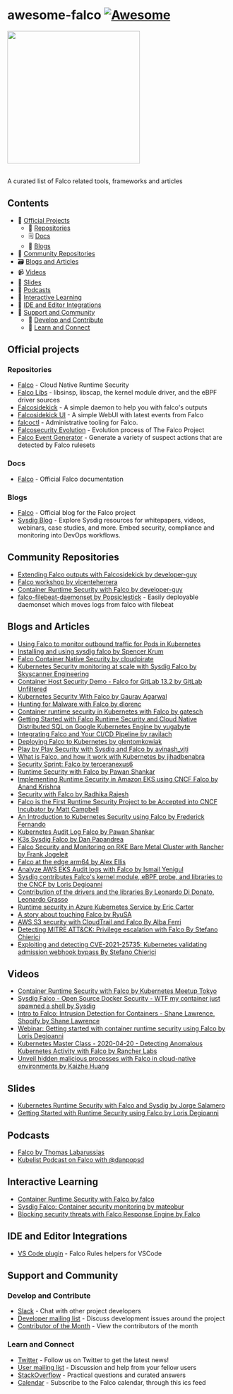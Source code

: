# awesome-falco [![Awesome](https://awesome.re/badge.svg)](https://awesome.re)

<img src="https://cncf-branding.netlify.app/img/projects/falco/horizontal/color/falco-horizontal-color.svg" width="300"><br/><br/>

A curated list of Falco related tools, frameworks and articles

## Contents

- 💼 [Official Projects](#official-projects)
    - 📂 [Repositories](#repositories)
    - 🗒️ [Docs](#docs)
    - 📰 [Blogs](#blogs-and-articles)
- 🐾 [Community Repositories](#community-repositories)
- 🗃️ [Blogs and Articles](#blogs-and-articles)
- 📹 [Videos](#videos)
- 📑 [Slides](#slides)
- 🎤 [Podcasts](#podcasts)
- 🧪 [Interactive Learning](#interactive-learning)
- 🧰 [IDE and Editor Integrations](#ide-and-editor-integrations)
- 📡 [Support and Community](#support-and-community)
     - 💊 [Develop and Contribute](#develop-and-contribute)
     - 📆 [Learn and Connect](#learn-and-connect)


## Official projects

### Repositories

- [Falco](https://github.com/falcosecurity/falco) - Cloud Native Runtime Security
- [Falco Libs](https://github.com/falcosecurity/libs) - libsinsp, libscap, the kernel module driver, and the eBPF driver sources
- [Falcosidekick](https://github.com/falcosecurity/falcosidekick) - A simple daemon to help you with falco's outputs
- [Falcosidekick UI](https://github.com/falcosecurity/falcosidekick-ui) - A simple WebUI with latest events from Falco
- [falcoctl](https://github.com/falcosecurity/falcoctl) - Administrative tooling for Falco.
- [Falcosecurity Evolution](https://github.com/falcosecurity/evolution) - Evolution process of The Falco Project
- [Falco Event Generator](https://github.com/falcosecurity/event-generator) - Generate a variety of suspect actions that are detected by Falco rulesets

### Docs

- [Falco](https://falco.org/docs/) - Official Falco documentation

### Blogs

- [Falco](https://falco.org/blog/) - Official blog for the Falco project
- [Sysdig Blog](https://sysdig.com/blog/?s=&sd-tax-sysdig-open-source%5B%5D=sysdig-falco) - Explore Sysdig resources for whitepapers, videos, webinars, case studies, and more. Embed security, compliance and monitoring into DevOps workflows. 

## Community Repositories

- [Extending Falco outputs with Falcosidekick by developer-guy](https://github.com/developer-guy/extending-falco-outputs-with-falcosidekick)
- [Falco workshop by vicenteherrera](https://github.com/vicenteherrera/falco-workshop)
- [Container Runtime Security with Falco by developer-guy](https://github.com/developer-guy/container-runtime-security-with-falco)
- [falco-filebeat-daemonset by Popsiclestick](https://github.com/Popsiclestick/falco-filebeat-daemonset) - Easily deployable daemonset which moves logs from falco with filebeat

## Blogs and Articles

- [Using Falco to monitor outbound traffic for Pods in Kubernetes](https://www.rkatz.xyz/post/2021-04-16-falco-network-monitoring/)
- [Installing and using sysdig falco by Spencer Krum](https://developer.ibm.com/tutorials/installing-and-using-sysdig-falco/)
- [Falco Container Native Security by cloudpirate](https://www.cloudpirate.io/blog/falco-container-native-runtime-security-40608.html)
- [Kubernetes Security monitoring at scale with Sysdig Falco by Skyscanner Engineering](https://medium.com/@SkyscannerEng/kubernetes-security-monitoring-at-scale-with-sysdig-falco-a60cfdb0f67a)
- [Container Host Security Demo - Falco for GitLab 13.2 by GitLab Unfiltered](https://www.youtube.com/watch?v=WxBzBz76FxU)
- [Kubernetes Security With Falco by Gaurav Agarwal](https://medium.com/better-programming/kubernetes-security-with-falco-2eb060d3ae7d)
- [Hunting for Malware with Falco by dlorenc](https://dlorenc.medium.com/hunting-for-malware-with-falco-834b19b398c9)
- [Container runtime security in Kubernetes with Falco by gatesch](https://medium.com/@gatesch/container-runtime-security-in-kubernetes-with-falco-904cd713054a)
- [Getting Started with Falco Runtime Security and Cloud Native Distributed SQL on Google Kubernetes Engine by yugabyte](https://medium.com/yugabyte/getting-started-with-falco-runtime-security-and-cloud-native-distributed-sql-on-google-kubernetes-477b2471535c)
- [Integrating Falco and Your CI/CD Pipeline by ravilach](https://ravilach.medium.com/integrating-falco-and-your-ci-cd-pipeline-870152795282)
- [Deploying Falco to Kubernetes by glentomkowiak](https://medium.com/@glentomkowiak/deploying-falco-to-kubernetes-4d950cf46119)
- [Play by Play Security with Sysdig and Falco by avinash_vjti](https://medium.com/@avinash_vjti/play-by-play-security-with-sysdig-and-falco-22ce397271ed)
- [What is Falco, and how it work with Kubernetes by jihadbenabra](https://jihadbenabra.medium.com/what-is-falco-and-how-it-work-with-kubernetes-44f5dbb985cb)
- [Security Sprint: Falco by terceranexus6](https://dev.to/terceranexus6/security-sprint-falco-e0o)
- [Runtime Security with Falco by Pawan Shankar](https://rancher.com/blog/2020/runtime-security-with-falco)
- [Implementing Runtime Security in Amazon EKS using CNCF Falco by Anand Krishna](https://aws.amazon.com/blogs/containers/implementing-runtime-security-in-amazon-eks-using-cncf-falco/)
- [Security with Falco by Radhika Rajesh](https://dzone.com/articles/security-with-falco)
- [Falco is the First Runtime Security Project to be Accepted into CNCF Incubator by Matt Campbell](https://www.infoq.com/news/2020/01/falco-security-cncf/)
- [An Introduction to Kubernetes Security using Falco by Frederick Fernando](https://www.infracloud.io/blogs/introduction-kubernetes-security-falco/)
- [Kubernetes Audit Log Falco by Pawan Shankar](https://sysdig.com/blog/kubernetes-audit-log-falco/)
- [K3s Sysdig Falco by Dan Papandrea](https://sysdig.com/blog/k3s-sysdig-falco/)
- [Falco Security and Monitoring on RKE Bare Metal Cluster with Rancher by Frank Jogeleit](https://blog.webdev-jogeleit.de/blog/falco-security-and-monitoring-on-rke-bare-metal-cluster-with-rancher)
- [Falco at the edge arm64 by Alex Ellis](https://blog.alexellis.io/falco-at-the-edge-arm64/)
- [Analyze AWS EKS Audit logs with Falco by Ismail Yenigul](https://medium.com/faun/analyze-aws-eks-audit-logs-with-falco-95202167f2e)
- [Sysdig contributes Falco's kernel module, eBPF probe, and libraries to the CNCF by Loris Degioanni](https://sysdig.com/blog/sysdig-contributes-falco-kernel-ebpf-cncf/)
- [Contribution of the drivers and the libraries By Leonardo Di Donato, Leonardo Grasso](https://falco.org/blog/contribution-drivers-kmod-ebpf-libraries/)
- [Runtime security in Azure Kubernetes Service by Eric Carter](https://sysdig.com/blog/runtime-security-in-azure-kubernetes-service/)
- [A story about touching Falco by RyuSA](https://translate.google.com/translate?hl=fr&sl=ja&u=https://zenn.dev/ryusa/scraps/f2807017e0b58c&prev=search&pto=aue)
- [AWS S3 security with CloudTrail and Falco By Alba Ferri](https://sysdig.com/blog/aws-s3-security-cloudtrail-falco/)
- [Detecting MITRE ATT&CK: Privilege escalation with Falco By Stefano Chierici](https://sysdig.com/blog/mitre-privilege-escalation-falco)
- [Exploiting and detecting CVE-2021-25735: Kubernetes validating admission webhook bypass By Stefano Chierici](https://sysdig.com/blog/cve-2021-25735-kubernetes-admission-bypass/)

## Videos

- [Container Runtime Security with Falco by Kubernetes Meetup Tokyo](https://www.youtube.com/watch?v=t-7sq1_wYP4)
- [Sysdig Falco - Open Source Docker Security - WTF my container just spawned a shell by Sysdig](https://www.youtube.com/watch?v=eCC_RFlyxkg)
- [Intro to Falco: Intrusion Detection for Containers - Shane Lawrence, Shopify by Shane Lawrence](https://www.youtube.com/watch?v=rBqBrYESryY)
- [Webinar: Getting started with container runtime security using Falco by Loris Degioanni](https://www.youtube.com/watch?v=eqZxd7VJzek)
- [Kubernetes Master Class - 2020-04-20 - Detecting Anomalous Kubernetes Activity with Falco by Rancher Labs](https://www.youtube.com/watch?v=M3f6-ioY9rs)
- [Unveil hidden malicious processes with Falco in cloud-native environments by Kaizhe Huang](https://securitysandman.com/2021/04/12/falco-ioc-detection-on-k8-wip/)

## Slides

- [Kubernetes Runtime Security with Falco and Sysdig by Jorge Salamero](https://www.cncf.io/wp-content/uploads/2020/08/Kubernetes-Runtime-Security-with-Falco-and-Sysdig.pdf)
- [Getting Started with Runtime Security using Falco by Loris Degioanni](https://www.cncf.io/wp-content/uploads/2020/07/CNCF_-Getting-Started-with-Runtime-Security-using-Falco_2020.09.02.pptx)

## Podcasts

- [Falco by Thomas Labarussias](https://electro-monkeys.fr/?tag=falco)
- [Kubelist Podcast on Falco with @danpopsd](https://www.heavybit.com/library/podcasts/the-kubelist-podcast/ep-9-falco-with-dan-pop-papandrea-of-sysdig/) 

## Interactive Learning

- [Container Runtime Security with Falco by falco](https://katacoda.com/falco/courses/falco/falco)
- [Sysdig Falco: Container security monitoring by mateobur](https://www.katacoda.com/mateobur/scenarios/falco)
- [Blocking security threats with Falco Response Engine by Falco](https://katacoda.com/falco/courses/falco/falco-response-engine)

## IDE and Editor Integrations

- [VS Code plugin](https://github.com/sysdiglabs/vscode-falco) - Falco Rules helpers for VSCode

## Support and Community

### Develop and Contribute

- [Slack](https://kubernetes.slack.com/messages/falco) - Chat with other project developers
- [Developer mailing list](https://lists.cncf.io/g/cncf-falco-dev) - Discuss development issues around the project
- [Contributor of the Month](https://falco.org/docs/contribute/contributor-of-the-month/) - View the contributors of the month

### Learn and Connect

- [Twitter](https://twitter.com/falco_org) - Follow us on Twitter to get the latest news!
- [User mailing list](https://lists.cncf.io/g/cncf-falco-dev/) - Discussion and help from your fellow users
- [StackOverflow](https://stackoverflow.com/questions/tagged/falco) - Practical questions and curated answers
- [Calendar](https://lists.cncf.io/g/cncf-falco-dev/calendar) - Subscribe to the Falco calendar, through this ics feed
